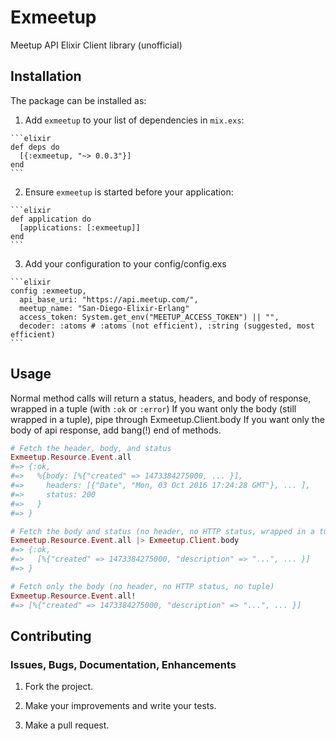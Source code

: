 # Exmeetup

Meetup API Elixir Client library (unofficial)

## Installation

The package can be installed as:

  1. Add `exmeetup` to your list of dependencies in `mix.exs`:

    ```elixir
    def deps do
      [{:exmeetup, "~> 0.0.3"}]
    end
    ```

  2. Ensure `exmeetup` is started before your application:

    ```elixir
    def application do
      [applications: [:exmeetup]]
    end
    ```

  3. Add your configuration to your config/config.exs

    ```elixir
    config :exmeetup,
      api_base_uri: "https://api.meetup.com/",
      meetup_name: "San-Diego-Elixir-Erlang"
      access_token: System.get_env("MEETUP_ACCESS_TOKEN") || "",
      decoder: :atoms # :atoms (not efficient), :string (suggested, most efficient)
    ```

## Usage
Normal method calls will return a status, headers, and body of response, wrapped in a tuple (with `:ok` or `:error`)
If you want only the body (still wrapped in a tuple), pipe through Exmeetup.Client.body
If you want only the body of api response, add bang(!) end of methods.

```elixir
# Fetch the header, body, and status
Exmeetup.Resource.Event.all
#=> {:ok,
#=>   %{body: [%{"created" => 1473384275000, ... }],
#=>     headers: [{"Date", "Mon, 03 Oct 2016 17:24:28 GMT"}, ... ],
#=>     status: 200
#=>   }
#=> }

# Fetch the body and status (no header, no HTTP status, wrapped in a tuple)
Exmeetup.Resource.Event.all |> Exmeetup.Client.body
#=> {:ok,
#=>   [%{"created" => 1473384275000, "description" => "...", ... }]
#=> }

# Fetch only the body (no header, no HTTP status, no tuple)
Exmeetup.Resource.Event.all!
#=> [%{"created" => 1473384275000, "description" => "...", ... }]
```

## Contributing

### Issues, Bugs, Documentation, Enhancements

1) Fork the project.

2) Make your improvements and write your tests.

3) Make a pull request.
